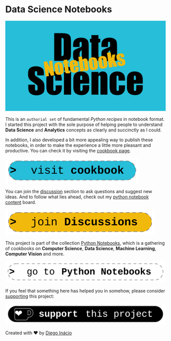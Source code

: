 # Data Science Notebooks

[![Data Science Notebooks](docs/assets/images/social-preview.png)](https://diegoinacio.github.io/data-science-notebooks/)

This is an `authorial set` of fundamental _Python recipes_ in notebook format. I started this project with the sole purpose of helping people to understand **Data Science** and **Analytics** concepts as clearly and succinctly as I could.

In addition, I also developed a bit more appealing way to publish these notebooks, in order to make the experience a little more pleasant and productive. You can check it by visiting the [cookbook page](https://diegoinacio.github.io/data-science-notebooks/).

[![visit cookbook](docs/assets/icons/visit_cookbook.svg)](https://diegoinacio.github.io/data-science-notebooks/)

You can join the [discussion](https://github.com/diegoinacio/data-science-notebooks/discussions) section to ask questions and suggest new ideas. And to follow what lies ahead, check out my [python notebook content](https://github.com/users/diegoinacio/projects/6) board.

[![join discussion](docs/assets/icons/join_discussion.svg)](https://github.com/diegoinacio/data-science-notebooks/discussions)

This project is part of the collection [Python Notebooks](https://diegoinacio.github.io/python-notebooks/), which is a gathering of cookbooks on **Computer Science**, **Data Science**, **Machine Learning**, **Computer Vision** and more.

[![go python notebooks](docs/assets/icons/go_python_notebooks.svg)](https://diegoinacio.github.io/python-notebooks/)

If you feel that something here has helped you in somehow, please consider [supporting](https://ko-fi.com/diegoinacio/) this project:

[![support this project](docs/assets/icons/support_this_project.svg)](https://ko-fi.com/diegoinacio/)

Created with ❤️ by [Diego Inácio](https://diegoinacio.github.io/)
